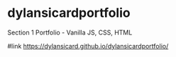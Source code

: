 # dylansicardportfolio

Section 1 Portfolio - Vanilla JS, CSS, HTML

#link
https://dylansicard.github.io/dylansicardportfolio/
